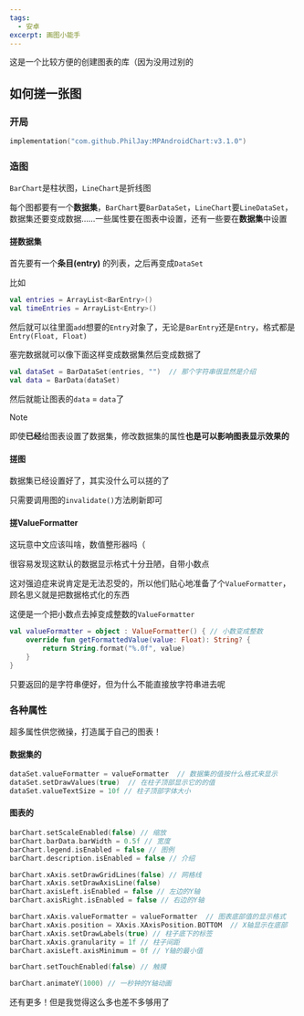 ```yaml
---
tags:
  - 安卓
excerpt: 画图小能手
---
```

这是一个比较方便的创建图表的库（因为没用过别的

## 如何搓一张图
### 开局

```kotlin
implementation("com.github.PhilJay:MPAndroidChart:v3.1.0")
```
### 造图
`BarChart`是柱状图，`LineChart`是折线图

每个图都要有一个**数据集**，`BarChart`要`BarDataSet`，`LineChart`要`LineDataSet`，数据集还要变成数据……一些属性要在图表中设置，还有一些要在**数据集**中设置

#### 搓数据集
首先要有一个**条目(entry)** 的列表，之后再变成`DataSet`

比如
```kotlin
val entries = ArrayList<BarEntry>()
val timeEntries = ArrayList<Entry>()
```
然后就可以往里面`add`想要的`Entry`对象了，无论是`BarEntry`还是`Entry`，格式都是`Entry(Float, Float)`

塞完数据就可以像下面这样变成数据集然后变成数据了
```kotlin
val dataSet = BarDataSet(entries, "")  // 那个字符串很显然是介绍
val data = BarData(dataSet)
```
然后就能让图表的`data` = `data`了

>[!NOTE]
>
>即使**已经**给图表设置了数据集，修改数据集的属性**也是可以影响图表显示效果的**

#### 搓图
数据集已经设置好了，其实没什么可以搓的了

只需要调用图的`invalidate()`方法刷新即可

#### 搓ValueFormatter
这玩意中文应该叫啥，数值整形器吗（

很容易发现这默认的数据显示格式十分丑陋，自带小数点

这对强迫症来说肯定是无法忍受的，所以他们贴心地准备了个`ValueFormatter`，顾名思义就是把数据格式化的东西

这便是一个把小数点去掉变成整数的`ValueFormatter`
```kotlin
val valueFormatter = object : ValueFormatter() { // 小数变成整数  
    override fun getFormattedValue(value: Float): String? {  
        return String.format("%.0f", value)  
    }  
}
```

只要返回的是字符串便好，但为什么不能直接放字符串进去呢

### 各种属性

超多属性供您微操，打造属于自己的图表！

#### 数据集的

```kotlin
dataSet.valueFormatter = valueFormatter  // 数据集的值按什么格式来显示
dataSet.setDrawValues(true)  // 在柱子顶部显示它的的值
dataSet.valueTextSize = 10f // 柱子顶部字体大小
```

#### 图表的

```kotlin
barChart.setScaleEnabled(false) // 缩放  
barChart.barData.barWidth = 0.5f // 宽度  
barChart.legend.isEnabled = false // 图例  
barChart.description.isEnabled = false // 介绍  

barChart.xAxis.setDrawGridLines(false) // 网格线  
barChart.xAxis.setDrawAxisLine(false)  
barChart.axisLeft.isEnabled = false // 左边的Y轴  
barChart.axisRight.isEnabled = false // 右边的Y轴

barChart.xAxis.valueFormatter = valueFormatter  // 图表底部值的显示格式
barChart.xAxis.position = XAxis.XAxisPosition.BOTTOM  // X轴显示在底部
barChart.xAxis.setDrawLabels(true) // 柱子底下的标签  
barChart.xAxis.granularity = 1f // 柱子间距  
barChart.axisLeft.axisMinimum = 0f // Y轴的最小值

barChart.setTouchEnabled(false) // 触摸

barChart.animateY(1000) // 一秒钟的Y轴动画
```


还有更多！但是我觉得这么多也差不多够用了